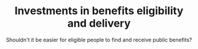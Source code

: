 ---
title: Investments in benefits eligibility and delivery
subtitle: Shouldn't it be easier for eligible people to find and receive public benefits?
description: The 10x BEARS project is a vision for an empathetic, human-centered world where the public can learn about benefits in a way that reflects their lived experiences, rather than the complexities of bureaucracy.
excerpt: |-
  From accessing affordable childcare to assistance buying healthy food, millions of Americans seek and receive public benefits each year. Oftentimes, a significant event in a person's life, like becoming a parent or losing a loved one, causes that person to seek out benefits from the government. The process of learning about, applying for, and receiving assistance from federal benefits programs is one of the few and most critical digital experiences many members of the public will ever have with the federal government. Government needs to get this right.
template: "4"
image-url: "/assets/images/benefits-eligibility-icon.png"
footer: we-started-as-an-idea-too

intro: |-
  From accessing affordable childcare to assistance buying healthy food, millions of Americans seek and receive public benefits each year. Oftentimes, a significant event in a person's life, like becoming a parent or losing a loved one, causes that person to seek out benefits from the government. The process of learning about, applying for, and receiving assistance from federal benefits programs is one of the few and most critical digital experiences many members of the public will ever have with the federal government. Government needs to get this right.

outro: |- 
  But the federal government has no Department of Parenthood. No Ministry for Bereavement. Funding and administering all of the various benefits programs is the responsibility of dozens of agencies and sub-agencies. This means that, for the public, the process of establishing benefits eligibility is a daunting one, and especially daunting during hard times.
  
  For more than five years, 10x has invested in technology that improves the public's experience with benefits programs. From finding better ways to help people identify potential benefits to text notifications keeping them up-to-date at each stage in the process, technology can even let people know if someone has fraudulently accessed their account!
  
  By investing in technology that makes it faster and easier for people to acquire the benefits they are eligible for, 10x is helping the government deliver better services for millions of Americans.
  
list-of-projects-section:
  title: "Check out some of our projects designed to improve the public's experience with public benefits:"
  projects: 
    - subtitle: BEARS - Benefits Eligibility Awareness Resource Service
      subtitle2: (now USAGov's Benefits Finder)
      text: Information on government benefits and services is typically agency centered, rather than human centered. 10x invested in building a tool to help the public easily identify the benefits they might be eligible for. 
      linkText: Try USAGov's Benefits Finder
      link_url: https://benefits-tool-beta.usa.gov/death-of-a-loved-one/
    - subtitle: Benefits Checker
      text: A comprehensive tool to help people find the benefits that they might be eligible for. People answer a set of questions and are provided with a list of potential benefits.
      linkText: Try Benefits Checker
      link_url: /link/to/page
    - subtitle: Benefits eligibility APIs
      text: America's social safety net programs, like Headstart and the Supplemental Nutrition Assistance Program (SNAP), are mostly funded by the federal government, but administered by state and local governments. 10x looked at how to make collaboration between systems easier to improve efficiency and get benefits to people faster.
    - subtitle: Notify.gov
      text: Notifications, especially text messages, are uniquely effective ways to communicate and can be especially useful in helping people to navigate the benefits space. By providing text alerts for eligibility status, application due dates, and fraud detection, we can help eligible users access federal benefits.
      linkText: See Notify.gov
      link_url: https://beta.notify.gov/
    - subtitle: Secure storage for eligibility documents
      text: America's social safety net programs, like Headstart and the Supplemental Nutrition Assistance Program (SNAP), are mostly funded by the federal government, but administered by state and local governments. 10x looked at how to make collaboration between systems easier to improve efficiency and get benefits to people faster.

find-out-more-section:
  title: "Find out more:"
  links:
    - linkText: Trust will be key for U.S. Notify -  a federal text message service for state benefits
      link_url: https://www.nextgov.com/cxo-briefing/2023/05/trust-will-be-key-us-notify-federal-text-message-service-state-benefits/385881/
      date: May 2, 2023
      text: GSA's Public Benefits Studio is building a new text messaging service to help states more effectively communicate with benefits recipients.
    - linkText: Collaborate with the new TTS Public Benefits Studio
      link_url: https://digital.gov/2023/02/07/collaborate-with-the-tts-public-benefits-studio/
      date: February 8, 2023
      text: TTS's new Public Benefits Studio is building on 10x's U.S. Notify to develop a service to use text messaging to help people access and keep the benefits they are eligible for.
    - linkText: Helping people discover benefits with the new BEARS locator
      link_url: https://blog.usa.gov/helping-people-discover-benefits-with-the-new-bears-locator
      date: August 30, 2022
      text: BEARS is now available to the public. We continue to look for ways to improve it.
    - linkText: Creating a new way for people to discover government benefits
      link_url: https://blog.usa.gov/creating-a-new-way-for-people-to-discover-government-benefits
      date: March 15, 2022
      text: 10x and USAGov are collaborating on building a new tool to help make it easier for people to find federal benefits.
---